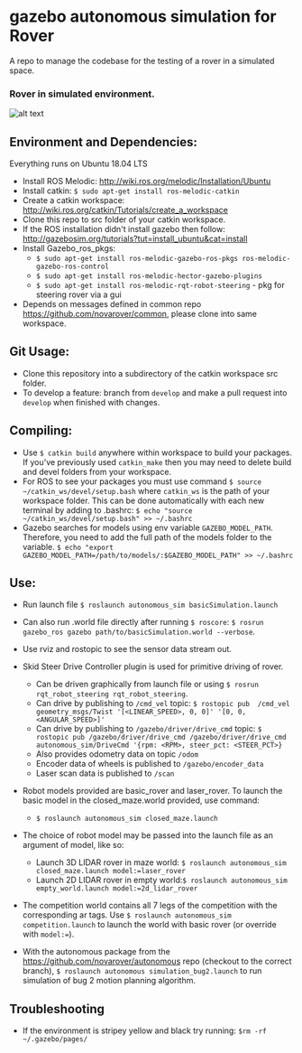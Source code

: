 # gazebo autonomous simulation for Rover
A repo to manage the codebase for the testing of a rover in a simulated space. 

### Rover in simulated environment.
![alt text](https://github.com/JmcRobbie/gazeboAutonomousRover/blob/hotfix/readme_prettify/doc/imgs/demo_image.png "Logo Title Text 1")


## Environment and Dependencies: 

Everything runs on Ubuntu 18.04 LTS

* Install ROS Melodic: http://wiki.ros.org/melodic/Installation/Ubuntu
* Install catkin: `$ sudo apt-get install ros-melodic-catkin`
* Create a catkin workspace: http://wiki.ros.org/catkin/Tutorials/create_a_workspace
* Clone this repo to src folder of your catkin workspace. 
* If the ROS installation didn't install gazebo then follow: http://gazebosim.org/tutorials?tut=install_ubuntu&cat=install
* Install Gazebo_ros_pkgs:
  * `$ sudo apt-get install ros-melodic-gazebo-ros-pkgs ros-melodic-gazebo-ros-control`
  * `$ sudo apt-get install ros-melodic-hector-gazebo-plugins`
  * `$ sudo apt-get install ros-melodic-rqt-robot-steering` - pkg for steering rover via a gui
* Depends on messages defined in common repo https://github.com/novarover/common, please clone into same workspace.
  
 ## Git Usage:
 * Clone this repository into a subdirectory of the catkin workspace src folder.
 * To develop a feature: branch from `develop` and make a pull request into `develop` when finished with changes.

 ## Compiling:
* Use `$ catkin build` anywhere within workspace to build your packages. If you've previously used `catkin_make` then you may need to delete build and devel folders from your workspace.
* For ROS to see your packages you must use command `$ source ~/catkin_ws/devel/setup.bash` where `catkin_ws` is the path of your workspace folder. This can be done automatically with each new terminal by adding to .bashrc: `$ echo "source ~/catkin_ws/devel/setup.bash" >> ~/.bashrc`
* Gazebo searches for models using env variable `GAZEBO_MODEL_PATH`. Therefore, you need to add the full path of the models folder to the variable.
`$ echo "export GAZEBO_MODEL_PATH=/path/to/models/:$GAZEBO_MODEL_PATH" >> ~/.bashrc`

## Use:
* Run launch file `$ roslaunch autonomous_sim basicSimulation.launch` 
* Can also run .world file directly after running `$ roscore`: `$ rosrun gazebo_ros gazebo path/to/basicSimulation.world --verbose`.
* Use rviz and rostopic to see the sensor data stream out.
* Skid Steer Drive Controller plugin is used for primitive driving of rover. 
  * Can be driven graphically from launch file or using `$ rosrun rqt_robot_steering rqt_robot_steering`. 
  * Can drive by publishing to `/cmd_vel` topic: `$ rostopic pub  /cmd_vel geometry_msgs/Twist '[<LINEAR_SPEED>, 0, 0]' '[0, 0, <ANGULAR_SPEED>]'`
  * Can drive by publishing to `/gazebo/driver/drive_cmd` topic: `$ rostopic pub /gazebo/driver/drive_cmd /gazebo/driver/drive_cmd autonomous_sim/DriveCmd '{rpm: <RPM>, steer_pct: <STEER_PCT>}`
  * Also provides odometry data on topic `/odom`
  * Encoder data of wheels is published to `/gazebo/encoder_data`
  * Laser scan data is published to `/scan`

* Robot models provided are basic_rover and laser_rover. To launch the basic model in the closed_maze.world provided, use command:
  * `$ roslaunch autonomous_sim closed_maze.launch`
* The choice of robot model may be passed into the launch file as an argument of model, like so:
  * Launch 3D LIDAR rover in maze world: `$ roslaunch autonomous_sim closed_maze.launch model:=laser_rover`
  * Launch 2D LIDAR rover in empty world:`$ roslaunch autonomous_sim empty_world.launch model:=2d_lidar_rover`
* The competition world contains all 7 legs of the competition with the corresponding ar tags. Use `$ roslaunch autonomous_sim competition.launch` to launch the world with basic rover (or override with `model:=`).
* With the autonomous package from the https://github.com/novarover/autonomous repo (checkout to the correct branch), `$ roslaunch autonomous simulation_bug2.launch` to run simulation of bug 2 motion planning algorithm. 
## Troubleshooting
* If the environment is stripey yellow and black try running: `$rm -rf ~/.gazebo/pages/`
